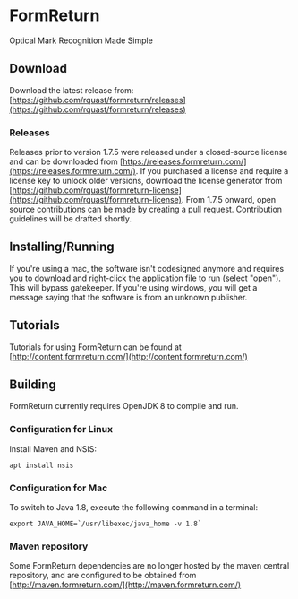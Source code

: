 # FormReturn
Optical Mark Recognition Made Simple

## Download
Download the latest release from: [https://github.com/rquast/formreturn/releases](https://github.com/rquast/formreturn/releases)

### Releases
Releases prior to version 1.7.5 were released under a closed-source license and can be downloaded from [https://releases.formreturn.com/](https://releases.formreturn.com/). If you purchased a license and require a license key to unlock older versions, download the license generator from [https://github.com/rquast/formreturn-license](https://github.com/rquast/formreturn-license). From 1.7.5 onward, open source contributions can be made by creating a pull request. Contribution guidelines will be drafted shortly.

## Installing/Running
If you're using a mac, the software isn't codesigned anymore and requires you to download and right-click the application file to run (select "open"). This will bypass gatekeeper. If you're using windows, you will get a message saying that the software is from an unknown publisher.

## Tutorials
Tutorials for using FormReturn can be found at [http://content.formreturn.com/](http://content.formreturn.com/)

## Building

FormReturn currently requires OpenJDK 8 to compile and run.

### Configuration for Linux
Install Maven and NSIS:
```
apt install nsis
```

### Configuration for Mac

To switch to Java 1.8, execute the following command in a terminal:
```
export JAVA_HOME=`/usr/libexec/java_home -v 1.8`
```

### Maven repository

Some FormReturn dependencies are no longer hosted by the maven central repository, and are configured to be obtained from [http://maven.formreturn.com/](http://maven.formreturn.com/)
